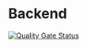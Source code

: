 # Backend

[![Quality Gate Status](https://sonarcloud.io/api/project_badges/measure?project=com.climatetree%3Ademo&metric=alert_status)](https://sonarcloud.io/dashboard?id=com.climatetree%3Ademo)
